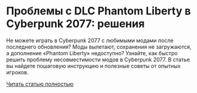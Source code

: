 # Проблемы с DLC Phantom Liberty в Cyberpunk 2077: решения



Не можете играть в Cyberpunk 2077 с любимыми модами после последнего обновления? Моды вылетают, сохранения не загружаются, а дополнение «Phantom Liberty» недоступно? Узнайте, как быстро решить проблему несовместимости модов в Cyberpunk 2077. В статье вы найдете пошаговую инструкцию и полезные советы от опытных игроков.

[Читать статью полностью](https://xyberbara.com/gaming/dlc-phantom-liberty-cyberpunk/)
